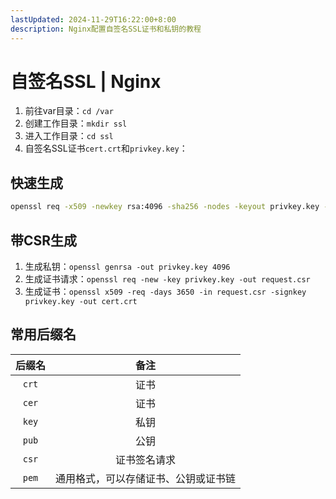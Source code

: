 ```yaml
---
lastUpdated: 2024-11-29T16:22:00+8:00
description: Nginx配置自签名SSL证书和私钥的教程
---
```


# 自签名SSL | Nginx

1. 前往var目录：`cd /var`
2. 创建工作目录：`mkdir ssl`
3. 进入工作目录：`cd ssl`
4. 自签名SSL证书`cert.crt`和`privkey.key`：

## 快速生成

```bash
openssl req -x509 -newkey rsa:4096 -sha256 -nodes -keyout privkey.key -out cert.crt -days 3650
```

## 带CSR生成

1. 生成私钥：`openssl genrsa -out privkey.key 4096`
2. 生成证书请求：`openssl req -new -key privkey.key -out request.csr`
3. 生成证书：`openssl x509 -req -days 3650 -in request.csr -signkey privkey.key -out cert.crt`

## 常用后缀名

|  后缀名   |                 备注                 |
| :-------: | :----------------------------------: |
| `crt` |                 证书                 |
| `cer` |                 证书                 |
| `key` |                 私钥                 |
| `pub` |                 公钥                 |
| `csr` |             证书签名请求             |
| `pem` | 通用格式，可以存储证书、公钥或证书链 |
